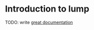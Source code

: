 # Introduction to lump

TODO: write [great documentation](http://jacobian.org/writing/what-to-write/)
